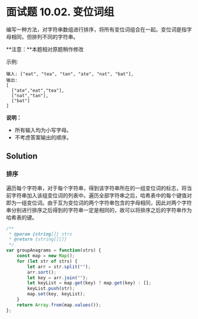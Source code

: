 # 面试题 10.02. 变位词组

编写一种方法，对字符串数组进行排序，将所有变位词组合在一起。变位词是指字母相同，但排列不同的字符串。

**注意：**本题相对原题稍作修改

示例:
```
输入: ["eat", "tea", "tan", "ate", "nat", "bat"],
输出:
[
  ["ate","eat","tea"],
  ["nat","tan"],
  ["bat"]
]
```

**说明：**

- 所有输入均为小写字母。
- 不考虑答案输出的顺序。

## Solution

### 排序

遍历每个字符串，对于每个字符串，得到该字符串所在的一组变位词的标志，将当前字符串加入该组变位词的列表中。遍历全部字符串之后，哈希表中的每个键值对即为一组变位词。由于互为变位词的两个字符串包含的字母相同，因此对两个字符串分别进行排序之后得到的字符串一定是相同的，故可以将排序之后的字符串作为哈希表的键。

```js
/**
 * @param {string[]} strs
 * @return {string[][]}
 */
var groupAnagrams = function(strs) {
    const map = new Map();
    for (let str of strs) {
        let arr = str.split("");
        arr.sort();
        let key = arr.join("");
        let keyList = map.get(key) ? map.get(key) : [];
        keyList.push(str);
        map.set(key, keyList);
    }
    return Array.from(map.values());
};
```

